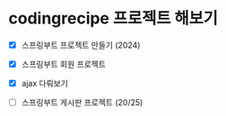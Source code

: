 # codingrecipe 프로젝트 해보기

- [x] 스프링부트 프로젝트 만들기 (2024)
  
- [x] 스프링부트 회원 프로젝트

- [x] ajax 다뤄보기

- [ ] 스프링부트 게시판 프로젝트 (20/25)